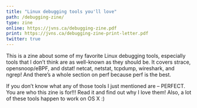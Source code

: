 ```yaml
---
title: "Linux debugging tools you'll love"
path: /debugging-zine/
type: zine
online: https://jvns.ca/debugging-zine.pdf
print: https://jvns.ca/debugging-zine-print-letter.pdf
twitter: true
---
```


This is a zine about some of my favorite Linux debugging tools, especially tools that I don’t think
are as well-known as they should be. It covers strace, opensnoop/eBPF, and dstat! netcat, netstat,
tcpdump, wireshark, and ngrep! And there’s a whole section on perf because perf is the best.

If you don’t know what any of those tools I just mentioned are – PERFECT. You are who this zine is
for!!! Read it and find out why I love them! Also, a lot of these tools happen to work on OS X :)
